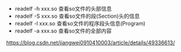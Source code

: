 * readelf -h xxx.so
查看so文件的头部信息
* readelf -S xxx.so
查看so文件的段(Section)头的信息
* readelf -l xxx.so
查看so文件的程序段头信息(Program)
* readelf -a xxx.so
查看so文件的全部内容

https://blog.csdn.net/jiangwei0910410003/article/details/49336613/
